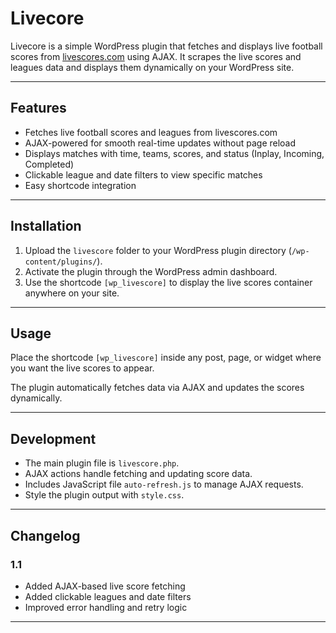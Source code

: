 # Livecore

Livecore is a simple WordPress plugin that fetches and displays live football scores from [livescores.com](https://www.livescores.com/) using AJAX. It scrapes the live scores and leagues data and displays them dynamically on your WordPress site.

---

## Features

- Fetches live football scores and leagues from livescores.com
- AJAX-powered for smooth real-time updates without page reload
- Displays matches with time, teams, scores, and status (Inplay, Incoming, Completed)
- Clickable league and date filters to view specific matches
- Easy shortcode integration

---

## Installation

1. Upload the `livescore` folder to your WordPress plugin directory (`/wp-content/plugins/`).
2. Activate the plugin through the WordPress admin dashboard.
3. Use the shortcode `[wp_livescore]` to display the live scores container anywhere on your site.

---

## Usage

Place the shortcode `[wp_livescore]` inside any post, page, or widget where you want the live scores to appear.

The plugin automatically fetches data via AJAX and updates the scores dynamically.

---

## Development

- The main plugin file is `livescore.php`.
- AJAX actions handle fetching and updating score data.
- Includes JavaScript file `auto-refresh.js` to manage AJAX requests.
- Style the plugin output with `style.css`.

---

## Changelog

### 1.1
- Added AJAX-based live score fetching
- Added clickable leagues and date filters
- Improved error handling and retry logic

---

